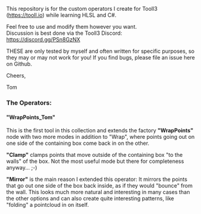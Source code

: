 This repository is for the custom operators I create for Tooll3 (https://tooll.io) while learning HLSL and C#.

Feel free to use and modify them however you want.  
Discussion is best done via the Tooll3 Discord: https://discord.gg/PSn8GzNX  

THESE are only tested by myself and often written for specific purposes, so they may or may not work for you!
If you find bugs, please file an issue here on Github.

Cheers,

Tom

### The Operators:

#### "WrapPoints_Tom"

This is the first tool in this collection and extends the factory **"WrapPoints"** node with two more modes in addition to "Wrap", where points going out on one side of the containing box come back in on the other.

**"Clamp"** clamps points that move outside of the containing box "to the walls" of the box. Not the most useful mode but there for completeness anyway... ;-)

**"Mirror"** is the main reason I extended this operator: It mirrors the points that go out one side of the box back inside, as if they would "bounce" from the wall. This looks much more natural and interesting in many cases than the other options and can also create quite interesting patterns, like "folding" a pointcloud in on itself.  
